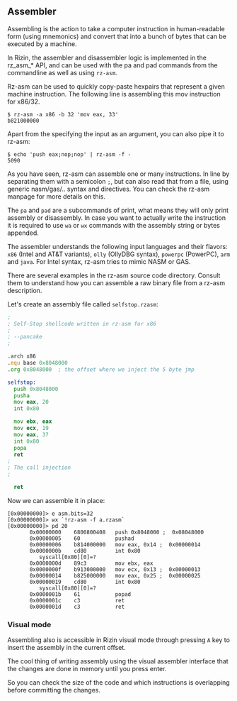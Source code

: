 ## Assembler

Assembling is the action to take a computer instruction in human-readable form (using mnemonics) and convert that
into a bunch of bytes that can be executed by a machine.

In Rizin, the assembler and disassembler logic is implemented in the rz_asm_* API, and can be used with
the pa and pad commands from the commandline as well as using `rz-asm`.

Rz-asm can be used to quickly copy-paste hexpairs that represent a given machine instruction.
The following line is assembling this mov instruction for x86/32.

```
$ rz-asm -a x86 -b 32 'mov eax, 33'
b821000000
```

Apart from the specifying the input as an argument, you can also pipe it to rz-asm:

```
$ echo 'push eax;nop;nop' | rz-asm -f -
5090
```

As you have seen, rz-asm can assemble one or many instructions. In line by separating them with a semicolon `;`,
but can also read that from a file, using generic nasm/gas/.. syntax and directives. You can check the rz-asm manpage
for more details on this.

The `pa` and `pad` are a subcommands of print, what means they will only print assembly or disassembly.
In case you want to actually write the instruction it is required to use `wa` or `wx` commands with
the assembly string or bytes appended.

The assembler understands the following input languages and their flavors: `x86` (Intel and AT&T variants),
`olly` (OllyDBG syntax), `powerpc` (PowerPC), `arm` and `java`. For Intel syntax, rz-asm tries to mimic NASM or GAS.

There are several examples in the rz-asm source code directory. Consult them to understand how you can assemble
a raw binary file from a rz-asm description.

Let's create an assembly file called `selfstop.rzasm`:

```asm
;
; Self-Stop shellcode written in rz-asm for x86
;
; --pancake
;

.arch x86
.equ base 0x8048000
.org 0x8048000  ; the offset where we inject the 5 byte jmp

selfstop:
  push 0x8048000
  pusha
  mov eax, 20
  int 0x80

  mov ebx, eax
  mov ecx, 19
  mov eax, 37
  int 0x80
  popa
  ret
;
; The call injection
;

  ret
```

Now we can assemble it in place:

```
[0x00000000]> e asm.bits=32
[0x00000000]> wx `!rz-asm -f a.rzasm`
[0x00000000]> pd 20
	   0x00000000    6800800408   push 0x8048000 ;  0x08048000
	   0x00000005    60           pushad
	   0x00000006    b814000000   mov eax, 0x14 ;  0x00000014
	   0x0000000b    cd80         int 0x80
		  syscall[0x80][0]=?
	   0x0000000d    89c3         mov ebx, eax
	   0x0000000f    b913000000   mov ecx, 0x13 ;  0x00000013
	   0x00000014    b825000000   mov eax, 0x25 ;  0x00000025
	   0x00000019    cd80         int 0x80
		  syscall[0x80][0]=?
	   0x0000001b    61           popad
	   0x0000001c    c3           ret
	   0x0000001d    c3           ret
```

### Visual mode

Assembling also is accessible in Rizin visual mode through pressing `A` key to insert the assembly in
the current offset.

The cool thing of writing assembly using the visual assembler interface that the changes are done in memory until
you press enter.

So you can check the size of the code and which instructions is overlapping before committing the changes.

